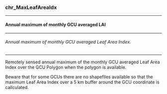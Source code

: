 ### chr_MaxLeafAreaIdx



------
#### Annual maximum of monthly GCU averaged LAI



------
###### Annual maximum of monthly GCU averaged Leaf Area Index.



------
Remotely sensed annual maximum of the monthly GCU averaged Leaf Area Index over the GCU Polygon when the polygon is available.

Beware that for some GCUs there are no shapefiles available so that the maximum Leaf Area Index over a 5 km buffer around the GCU coordinate is callculated.